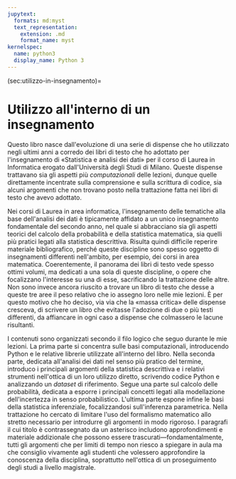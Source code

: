 ```yaml
---
jupytext:
  formats: md:myst
  text_representation:
    extension: .md
    format_name: myst
kernelspec:
  name: python3
  display_name: Python 3
---
```


(sec:utilizzo-in-insegnamento)=
# Utilizzo all'interno di un insegnamento

Questo libro nasce dall'evoluzione di una serie di dispense che ho utilizzato
negli ultimi anni a corredo dei libri di testo che ho adottato per
l'insegnamento di «Statistica e analisi dei dati» per il corso di Laurea in
Informatica erogato dall'Università degli Studi di Milano. Queste dispense
trattavano sia gli aspetti più _computazionali_ delle lezioni, dunque quelle
direttamente incentrate sulla comprensione e sulla scrittura di codice, sia
alcuni argomenti che non trovano posto nella trattazione fatta nei libri di
testo che avevo adottato.

Nei corsi di Laurea in area informatica, l'insegnamento delle tematiche alla
base dell'analisi dei dati è tipicamente affidato a un unico insegnamento
fondamentale del secondo anno, nel quale si abbracciano sia gli aspetti teorici
del calcolo della probabilità e della statistica matematica, sia quelli più
pratici legati alla statistica descrittiva. Risulta quindi difficile reperire
materiale bibliografico, perché queste discipline sono spesso oggetto di
insegnamenti differenti nell'ambito, per esempio, dei corsi in area matematica.
Coerentemente, il panorama dei libri di testo vede spesso ottimi volumi, ma
dedicati a una sola di queste discipline, o opere che focalizzano l'interesse
su una di esse, sacrificando la trattazione delle altre. Non sono invece
ancora riuscito a trovare un libro di testo che desse a queste tre aree
il peso relativo che io assegno loro nelle mie lezioni.
È per questo motivo che ho deciso, via via che la «massa critica» delle
dispense cresceva, di scrivere un libro che evitasse l'adozione di due o più
testi differenti, da affiancare in ogni caso a dispense che colmassero le lacune
risultanti.

I contenuti sono organizzati secondo il filo logico che seguo durante le mie
lezioni. La prima parte si concentra sulle basi computazionali, introducendo
Python e le relative librerie utilizzate all'interno del libro. Nella seconda
parte, dedicata all'analisi dei dati nel senso più pratico del termine,
introduco i principali argomenti della statistica descrittiva e i relativi
strumenti nell'ottica di un loro utilizzo diretto, scrivendo codice Python e
analizzando un _dataset_ di riferimento. Segue una parte sul calcolo delle
probabilità, dedicata a esporre i principali concetti legati alla modellazione
dell'incertezza in senso probabilistico. L'ultima parte espone infine le basi
della statistica inferenziale, focalizzandosi sull'inferenza parametrica. Nella
trattazione ho cercato di limitare l'uso del formalismo matematico allo stretto
necessario per introdurre gli argomenti in modo rigoroso. I paragrafi il cui
titolo è contrassegnato da un asterisco includono approfondimenti e materiale
addizionale che possono essere trascurati&mdash;fondamentalmente, tutti gli
argomenti che per limiti di tempo non riesco a spiegare in aula ma che
consiglio vivamente agli studenti che volessero approfondire la conoscenza
della disciplina, soprattutto nell'ottica di un proseguimento degli studi a
livello magistrale.


